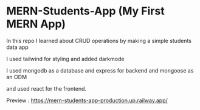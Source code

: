 # MERN-Students-App (My First MERN App)
In this repo I learned about CRUD operations by making a simple students data app 

I used tailwind for styling and added darkmode

I used mongodb as a database and express for backend and mongoose as an ODM

and used react for the frontend.

Preview : https://mern-students-app-production.up.railway.app/
